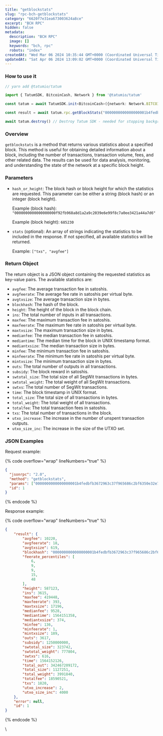 ```yaml
---
title: "getblockstats"
slug: "rpc-bch-getblockstats"
category: "6620f7e31ea673003624a8ce"
excerpt: "BCH RPC"
hidden: false
metadata: 
  description: "BCH RPC"
  image: []
  keywords: "bch, rpc"
  robots: "index"
createdAt: "Wed Mar 06 2024 10:35:44 GMT+0000 (Coordinated Universal Time)"
updatedAt: "Sat Apr 06 2024 13:09:02 GMT+0000 (Coordinated Universal Time)"
---
```




### How to use it



```typescript
// yarn add @tatumio/tatum

import { TatumSDK, BitcoinCash, Network } from '@tatumio/tatum'

const tatum = await TatumSDK.init<BitcoinCash>({network: Network.BITCOIN_CASH})

const result = await tatum.rpc.getBlockStats("0000000000000000001b4fedbfb3672963c37f965686c2bf6350e32e77f9941f")

await tatum.destroy() // Destroy Tatum SDK - needed for stopping background jobs
```



### Overview

`getblockstats` is a method that returns various statistics about a specified block. This method is useful for obtaining detailed information about a block, including the number of transactions, transaction volume, fees, and other related data. The results can be used for data analysis, monitoring, and understanding the state of the network at a specific block height.

### Parameters

- `hash_or_height`: The block hash or block height for which the statistics are requested. This parameter can be either a string (block hash) or an integer (block height).

  Example (block hash): `"0000000000000000000f92fb968a8d1a2a9c2039e6e99f8c7a0ee3421a44a7d6"`

  Example (block height): `685230`
- `stats` (optional): An array of strings indicating the statistics to be included in the response. If not specified, all available statistics will be returned.

  Example: `["txs", "avgfee"]`

### Return Object

The return object is a JSON object containing the requested statistics as key-value pairs. The available statistics are:

- `avgfee`: The average transaction fee in satoshis.
- `avgfeerate`: The average fee rate in satoshis per virtual byte.
- `avgtxsize`: The average transaction size in bytes.
- `blockhash`: The hash of the block.
- `height`: The height of the block in the block chain.
- `ins`: The total number of inputs in all transactions.
- `maxfee`: The maximum transaction fee in satoshis.
- `maxfeerate`: The maximum fee rate in satoshis per virtual byte.
- `maxtxsize`: The maximum transaction size in bytes.
- `medianfee`: The median transaction fee in satoshis.
- `mediantime`: The median time for the block in UNIX timestamp format.
- `mediantxsize`: The median transaction size in bytes.
- `minfee`: The minimum transaction fee in satoshis.
- `minfeerate`: The minimum fee rate in satoshis per virtual byte.
- `mintxsize`: The minimum transaction size in bytes.
- `outs`: The total number of outputs in all transactions.
- `subsidy`: The block reward in satoshis.
- `swtotal_size`: The total size of all SegWit transactions in bytes.
- `swtotal_weight`: The total weight of all SegWit transactions.
- `swtxs`: The total number of SegWit transactions.
- `time`: The block timestamp in UNIX format.
- `total_size`: The total size of all transactions in bytes.
- `total_weight`: The total weight of all transactions.
- `totalfee`: The total transaction fees in satoshis.
- `txs`: The total number of transactions in the block.
- `utxo_increase`: The increase in the number of unspent transaction outputs.
- `utxo_size_inc`: The increase in the size of the UTXO set.

### JSON Examples

Request example:

{% code overflow="wrap" lineNumbers="true" %}

```json
{
  "jsonrpc": "2.0",
  "method": "getblockstats",
  "params": ["0000000000000000001b4fedbfb3672963c37f965686c2bf6350e32e77f9941f"],
  "id": 1
}
```

{% endcode %}

Response example:

{% code overflow="wrap" lineNumbers="true" %}

```json
{
    "result": {
        "avgfee": 10220,
        "avgfeerate": 18,
        "avgtxsize": 619,
        "blockhash": "0000000000000000001b4fedbfb3672963c37f965686c2bf6350e32e77f9941f",
        "feerate_percentiles": [
            6,
            9,
            9,
            15,
            48
        ],
        "height": 587123,
        "ins": 3615,
        "maxfee": 419448,
        "maxfeerate": 393,
        "maxtxsize": 17196,
        "medianfee": 9528,
        "mediantime": 1564151358,
        "mediantxsize": 374,
        "minfee": 136,
        "minfeerate": 1,
        "mintxsize": 189,
        "outs": 3617,
        "subsidy": 1250000000,
        "swtotal_size": 323742,
        "swtotal_weight": 777804,
        "swtxs": 616,
        "time": 1564152126,
        "total_out": 342467209172,
        "total_size": 1127251,
        "total_weight": 3991840,
        "totalfee": 18590521,
        "txs": 1820,
        "utxo_increase": 2,
        "utxo_size_inc": 4000
    },
    "error": null,
    "id": 1
}
```

{% endcode %}

\\
